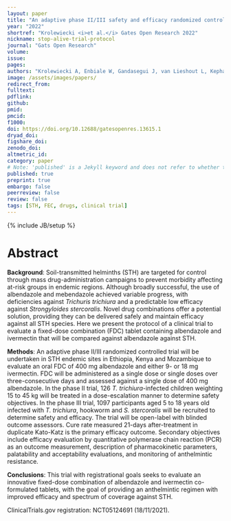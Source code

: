 ```yaml
---
layout: paper
title: "An adaptive phase II/III safety and efficacy randomized controlled trial of single day or three-day fixed-dose albendazole-ivermectin co-formulation versus albendazole for the treatment of <i>Trichuris trichiura</i> and other STH infections. ALIVE trial protocol"
year: "2022"
shortref: "Krolewiecki <i>et al.</i> Gates Open Research 2022"
nickname: stop-alive-trial-protocol
journal: "Gats Open Research"
volume:
issue:
pages:
authors: "Krolewiecki A, Enbiale W, Gandasegui J, van Lieshout L, Kepha S, Messa Junior A, Bengtson M, Gelaye W, Escola V, Martinez-Valladares M, Cambra-Pellejà M, Algorta J, Martí-Soler H, Fleitas P, Ballester MR, Doyle SR, Williams NA, Legarda A, Mandomando I, Mwandawiro C, Muñoz J "
image: /assets/images/papers/
redirect_from:
fulltext:
pdflink:
github:
pmid:
pmcid:
f1000:
doi: https://doi.org/10.12688/gatesopenres.13615.1
dryad_doi:
figshare_doi:
zenodo_doi:
altmetric_id:
category: paper
# Note: 'published' is a Jekyll keyword and does not refer to whether the paper is published, but rather to whether this Markdown should be part of the rendered site.
published: true
preprint: true
embargo: false
peerreview: false
review: false
tags: [STH, FEC, drugs, clinical trial]
---
```

{% include JB/setup %}

# Abstract

**Background**: Soil-transmitted helminths (STH) are targeted for control through mass drug-administration campaigns to prevent morbidity affecting at-risk groups in endemic regions. Although broadly successful, the use of albendazole and mebendazole achieved variable progress, with deficiencies against *Trichuris trichiura* and a predictable low efficacy against *Strongyloides stercoralis*. Novel drug combinations offer a potential solution, providing they can be delivered safely and maintain efficacy against all STH species. Here we present the protocol of a clinical trial to evaluate a fixed-dose combination (FDC) tablet containing albendazole and ivermectin that will be compared against albendazole against STH.

**Methods**: An adaptive phase II/III randomized controlled trial will be undertaken in STH endemic sites in Ethiopia, Kenya and Mozambique to evaluate an oral FDC of 400 mg albendazole and either 9- or 18 mg ivermectin. FDC will be administered as a single dose or single doses over three-consecutive days and assessed against a single dose of 400 mg albendazole. In the phase II trial, 126 *T. trichiura*-infected children weighting 15 to 45 kg will be treated in a dose-escalation manner to determine safety objectives. In the phase III trial, 1097 participants aged 5 to 18 years old infected with *T. trichiura*, hookworm and *S. stercoralis* will be recruited to determine safety and efficacy. The trial will be open-label with blinded outcome assessors. Cure rate measured 21-days after-treatment in duplicate Kato-Katz is the primary efficacy outcome. Secondary objectives include efficacy evaluation by quantitative polymerase chain reaction (PCR) as an outcome measurement, description of pharmacokinetic parameters, palatability and acceptability evaluations, and monitoring of anthelmintic resistance.

**Conclusions**: This trial with registrational goals seeks to evaluate an innovative fixed-dose combination of albendazole and ivermectin co-formulated tablets, with the goal of providing an anthelmintic regimen with improved efficacy and spectrum of coverage against STH.

ClinicalTrials.gov registration: NCT05124691 (18/11/2021).
